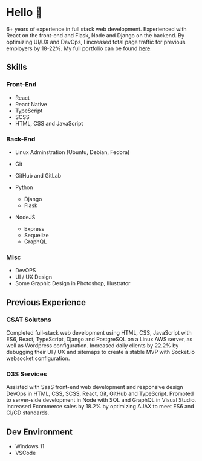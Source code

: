 # Hello 👋

6+ years of experience in full stack web development. Experienced with React on the front-end and Flask, Node and Django on the backend. By optimizing UI/UX and DevOps, I increased total page traffic for previous employers by 18-22%. My full portfolio can be found [here](https://talonsmart.github.io)

## Skills
### Front-End
- React
- React Native
- TypeScript
- SCSS
- HTML, CSS and JavaScript

### Back-End
- Linux Adminstration (Ubuntu, Debian, Fedora)
- Git
- GitHub and GitLab
- Python
  - Django
  - Flask

- NodeJS
  - Express
  - Sequelize
  - GraphQL

### Misc
- DevOPS
- UI / UX Design
- Some Graphic Design in Photoshop, Illustrator

## Previous Experience
### CSAT Solutons
Completed full-stack web development using HTML, CSS, JavaScript with ES6, React, TypeScript, Django and PostgreSQL on a Linux AWS server, as well as Wordpress configuration. Increased daily clients by 22.2% by debugging their UI / UX and sitemaps to create a stable MVP with Socket.io websocket configuration.

### D3S Services
Assisted with SaaS front-end web development and responsive design DevOps in HTML, CSS, SCSS, React, Git, GitHub and TypeScript. Promoted to server-side development in Node with SQL and GraphQL in Visual Studio. Increased Ecommerce sales by 18.2% by optimizing AJAX to meet ES6 and CI/CD standards.

## Dev Environment
- Windows 11
- VSCode
